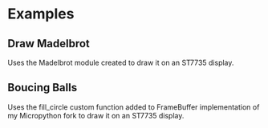 # Examples

## Draw Madelbrot

Uses the Madelbrot module created to draw it on an ST7735 display.

## Boucing Balls

Uses the fill_circle custom function added to FrameBuffer implementation of my Micropython fork to draw it on an ST7735 display.
